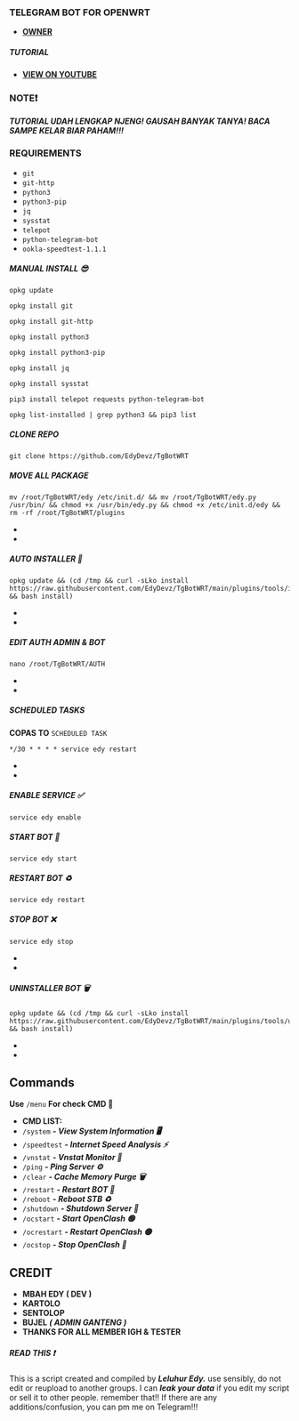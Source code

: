 ### TELEGRAM BOT FOR OPENWRT

* [**OWNER**](https://t.me/EdyDevz)

##### TUTORIAL
* [**VIEW ON YOUTUBE**](https://youtu.be/4zhOv0Ke_Vs?si=B2qRDOyYifILzSur)


### NOTE❗
***TUTORIAL UDAH LENGKAP NJENG! GAUSAH BANYAK TANYA! BACA SAMPE KELAR BIAR PAHAM!!!***

### REQUIREMENTS

* `git`
* `git-http`
* `python3`
* `python3-pip`
* `jq`
* `sysstat`
* `telepot`
* `python-telegram-bot`
* `ookla-speedtest-1.1.1`



##### MANUAL INSTALL 😎
```
opkg update
```

```
opkg install git
```

```
opkg install git-http
```

```
opkg install python3
```

```
opkg install python3-pip
```

```
opkg install jq
```

```
opkg install sysstat
```

```
pip3 install telepot requests python-telegram-bot
```

```
opkg list-installed | grep python3 && pip3 list
```
##### CLONE REPO

```
git clone https://github.com/EdyDevz/TgBotWRT
```
##### MOVE ALL PACKAGE

```
mv /root/TgBotWRT/edy /etc/init.d/ && mv /root/TgBotWRT/edy.py /usr/bin/ && chmod +x /usr/bin/edy.py && chmod +x /etc/init.d/edy && rm -rf /root/TgBotWRT/plugins
```
*
*
##### AUTO INSTALLER 🚀

```
opkg update && (cd /tmp && curl -sLko install https://raw.githubusercontent.com/EdyDevz/TgBotWRT/main/plugins/tools/installer.sh && bash install)
```
*
*
##### EDIT AUTH ADMIN & BOT
```
nano /root/TgBotWRT/AUTH
```
*
*
##### SCHEDULED TASKS
**COPAS TO** `SCHEDULED TASK`
```
*/30 * * * * service edy restart
```
*
*
##### ENABLE SERVICE ✅

```
service edy enable
```

##### START BOT 🚀

```
service edy start
```

##### RESTART BOT ♻️

```
service edy restart
```

##### STOP BOT ❌

```
service edy stop
```
*
*

##### UNINSTALLER BOT 🗑️

```
opkg update && (cd /tmp && curl -sLko install https://raw.githubusercontent.com/EdyDevz/TgBotWRT/main/plugins/tools/uninstaller.sh && bash install)
```

*
*

## Commands

**Use** `/menu` **For check CMD 📖**

 * **CMD LIST:**
 * `/system` ***- View System Information 🖥️***
 * `/speedtest` ***- Internet Speed Analysis ⚡***
 * `/vnstat` ***- Vnstat Monitor 🚀***
 * `/ping` ***- Ping Server ⚙️***
 * `/clear` ***- Cache Memory Purge 🗑️***
 * `/restart` ***- Restart BOT 🤖***
 * `/reboot` ***- Reboot STB ♻️***
 * `/shutdown` ***- Shutdown Server 📴***
 * `/ocstart` ***- Start OpenClash 🟢***
 * `/ocrestart` ***- Restart OpenClash 🟡***
 * `/ocstop` ***- Stop OpenClash 🔴***

## CREDIT

* **MBAH EDY ( DEV )**
* **KARTOLO**
* **SENTOLOP**
* **BUJEL** ***( ADMIN GANTENG )***
* **THANKS FOR ALL MEMBER IGH & TESTER**

##### READ THIS ❗
This is a script created and compiled by ***Leluhur Edy.*** use sensibly, do not edit or reupload to another groups. I can ***leak your data*** if you edit my script or sell it to other people.  remember that!! If there are any additions/confusion, you can pm me on Telegram!!!
